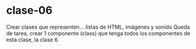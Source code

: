 # clase-06

Crear clases que representen... listas de HTML, imágenes y sonido
Queda de tarea, crear 1 componente (class) que tenga todos los componentes de esta clase,
la clase 6